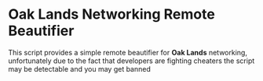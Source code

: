 # Oak Lands Networking Remote Beautifier

This script provides a simple remote beautifier for **Oak Lands** networking, unfortunately due to the fact that developers are fighting cheaters the script may be detectable and you may get banned
